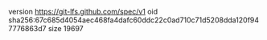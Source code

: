 version https://git-lfs.github.com/spec/v1
oid sha256:67c685d4054aec468fa4dafc60ddc22c0ad710c71d5208dda120f947776863d7
size 19697
